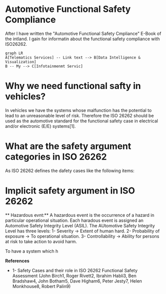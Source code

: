 # Automotive Functional Safety Compliance

After I have written the "Automotive Functional Safety Cmpliance" E-Book of the intland. I gain for informatin about the functional safety compliance with ISO26262.
```mermaid
graph LR
A[Telematics Services] -- Link text --> B[Data Intelligence & Visualization]
B -- My --> C[Infotainmenmt Servic]
```

# Why we need functional safty in vehicles?

In vehicles we have the systems whose malfunction has the potential to lead to an unreasonable level of risk. Therefore the ISO 26262 should be used as the automotive standard for the functional safety case in electrical and/or electronic (E/E) systems[1]. 


# What are the safety argument categories in ISO 26262

As ISO 26262 defines the dafety cases like the following items:



# Implicit safety argument in ISO 26262

** Hazardous evnt:** A hazardous event is the occurrence of a hazard in particular operational situation. Each haradous event is assigned an Automotive Safety Integrity Level (ASIL).
The AUtomotive Safety Integrity Level has three levels:
1- Severity -> Extent of human hard.
2- Probability of exposure -> To operational situation.
3- Controllability -> Ability for persons at risk to take action to avoid harm.

To have a system which h













**References**
- 1- Safety Cases and their role in ISO 26262 Functional Safety Assessment (John Birch1, Roger Rivett2, Ibrahim Habli3, Ben Bradshaw4, John Botham5, Dave
Higham6, Peter Jesty7, Helen Monkhouse8, Robert Palin9)
<!--stackedit_data:
eyJoaXN0b3J5IjpbMTcxMTU3NDg1OSw5NzY1ODc0NzMsLTE5Mz
EyNzMxMDUsLTExMjU0MjM2ODcsNzc5Mjc2NDE0LC0zNDYyNzY0
NTYsNzk1ODE2MDE2LC00NDA4OTQ0MjgsLTkzMTI3NDI2NywzOD
gzMDMwNzhdfQ==
-->